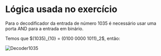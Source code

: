 # Lógica usada no exercício

Para o decodificador da entrada de número 1035 é necessário usar uma porta AND para a entrada em binário.

Temos que $\(1035)_{10} = (0100 0000 1011)_2\$, então:

![Decoder1035](https://github.com/FehASilva/Org.Arq.Computadores/assets/144858995/23fe9d3c-9b68-4ea7-ba85-39b8f138141b)
